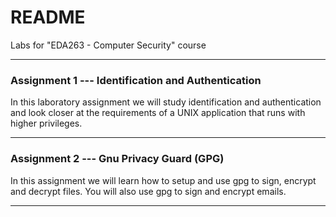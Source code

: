 # README #

Labs for "EDA263 - Computer Security" course

-----------------------------------------------------------------

### Assignment 1 --- Identification and Authentication ###

In this laboratory assignment we will study identification and authentication and look closer at the requirements of a UNIX application that runs with higher privileges.

-----------------------------------------------------------------

### Assignment 2 --- Gnu Privacy Guard (GPG) ###

In this assignment we will learn how to setup and use gpg to sign, encrypt and decrypt files. You will also use gpg to sign and encrypt emails.

-----------------------------------------------------------------
